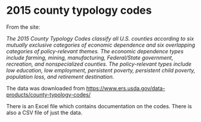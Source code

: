 # 2015 county typology codes

From the site:

_The 2015 County Typology Codes classify all U.S. counties according to six mutually exclusive categories of economic dependence and six overlapping categories of policy-relevant themes. The economic dependence types include farming, mining, manufacturing, Federal/State government, recreation, and nonspecialized counties. The policy-relevant types include low education, low employment, persistent poverty, persistent child poverty, population loss, and retirement destination._


The data was downloaded from
https://www.ers.usda.gov/data-products/county-typology-codes/

There is an Excel file which contains documentation on the codes. There is also a CSV file of just the data.
